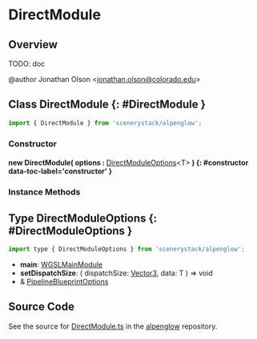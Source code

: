 # DirectModule

## Overview

TODO: doc

@author Jonathan Olson &lt;jonathan.olson@colorado.edu&gt;

## Class DirectModule {: #DirectModule }


```js
import { DirectModule } from 'scenerystack/alpenglow';
```
### Constructor

#### new DirectModule( options : <span style="font-weight: 400;">[DirectModuleOptions](../alpenglow/DirectModule.md#DirectModuleOptions)&lt;T&gt;</span> ) {: #constructor data-toc-label='constructor' }

### Instance Methods





## Type DirectModuleOptions {: #DirectModuleOptions }


```js
import type { DirectModuleOptions } from 'scenerystack/alpenglow';
```


- **main**: [WGSLMainModule](../alpenglow/WGSLString.md#WGSLMainModule)
- **setDispatchSize**: ( dispatchSize: [Vector3](../dot/Vector3.md), data: T ) =&gt; <span style="color: hsla(calc(var(--md-hue) + 180deg),80%,40%,1);">void</span>
- &amp; [PipelineBlueprintOptions](../alpenglow/PipelineBlueprint.md#PipelineBlueprintOptions)




## Source Code

See the source for [DirectModule.ts](https://github.com/phetsims/alpenglow/blob/main/js/webgpu/compute/DirectModule.ts) in the [alpenglow](https://github.com/phetsims/alpenglow) repository.
